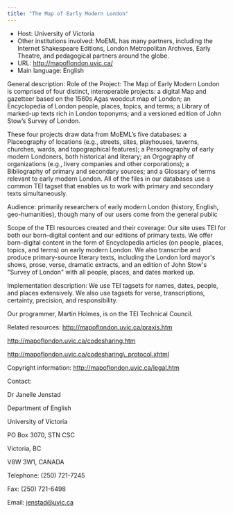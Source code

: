 ```yaml
---
title: "The Map of Early Modern London"
---
```





* Host: University of Victoria
* Other institutions involved:
 MoEML has many partners, including
 the Internet Shakespeare Editions, London Metropolitan
 Archives, Early Theatre, and pedagogical partners around the
 globe.
* URL: <http://mapoflondon.uvic.ca/>
* Main language: English



General description: Role of the Project: The Map of
 Early Modern London is comprised of four distinct,
 interoperable projects: a digital Map and gazetteer based on
 the 1560s Agas woodcut map of London; an Encyclopedia of
 London people, places, topics, and terms; a Library of
 marked-up texts rich in London toponyms; and a versioned
 edition of John Stow’s Survey of London.
 

 These four projects draw data from MoEML’s five databases: a
 Placeography of locations (e.g., streets, sites, playhouses,
 taverns, churches, wards, and topographical features); a
 Personography of early modern Londoners, both historical and
 literary; an Orgography of organizations (e.g., livery
 companies and other corporations); a Bibliography of primary
 and secondary sources; and a Glossary of terms relevant to
 early modern London. All of the files in our databases use a
 common TEI tagset that enables us to work with primary and
 secondary texts simultaneously.
 

 Audience: primarily researchers of early modern London
 (history, English, geo-humanities), though many of our users
 come from the general public
 

 Scope of the TEI resources created and their coverage: Our
 site uses TEI for both our born-digital content and our
 editions of primary texts. We offer born-digital content in
 the form of Encyclopedia articles (on people, places, topics,
 and terms) on early modern London. We also transcribe and
 produce primary-source literary texts, including the London
 lord mayor's shows, prose, verse, dramatic extracts, and an
 edition of John Stow's "Survey of London" with all people,
 places, and dates marked up.



Implementation description:
 We use TEI tagsets for names, dates,
 people, and places extensively. We also use tagsets for
 verse, transcriptions, certainty, precision, and
 responsibility.
 
 Our programmer, Martin Holmes, is on the TEI Technical
 Council.



Related resources: 
 http://mapoflondon.uvic.ca/praxis.htm
 
 http://mapoflondon.uvic.ca/codesharing.htm
 
 http://mapoflondon.uvic.ca/codesharing\_protocol.xhtml



Copyright information: 
 http://mapoflondon.uvic.ca/legal.htm
 




Contact:
 



Dr Janelle Jenstad


Department of English
 
 University of Victoria
 
 PO Box 3070, STN CSC
 
 Victoria, BC
 
 V8W 3W1, CANADA



Telephone: (250) 721-7245



Fax: (250) 721-6498



Email: [jenstad@uvic.ca](mailto:jenstad@uvic.ca)






